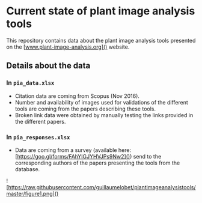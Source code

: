 # Current state of plant image analysis tools

This repository contains data about the plant image analysis tools presented on the [www.plant-image-analysis.org]() website.

## Details about the data

### In `pia_data.xlsx`
- Citation data are coming from Scopus (Nov 2016). 
- Number and availability of images used for validations of the different tools are coming from the papers describing these tools.
- Broken link data were obtained by manually testing the links provided in the different papers.

### In `pia_responses.xlsx`

- Data are coming from a survey (available here: [https://goo.gl/forms/FAhYIGJYHVJPs9Nw2]()) send to the corresponding authors of the papers presenting the tools from the database. 


![https://raw.githubusercontent.com/guillaumelobet/plantimageanalysistools/master/figure1.png]()
